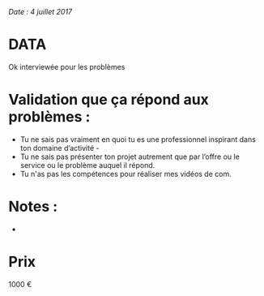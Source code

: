 *Date : 4 juillet 2017*

# DATA
Ok interviewée pour les problèmes

# Validation que ça répond aux problèmes :  
- Tu ne sais pas vraiment en quoi tu es une professionnel inspirant dans ton domaine d’activité - 
- Tu ne sais pas présenter ton projet autrement que par l’offre ou le service ou le problème auquel il répond. 
- Tu n'as pas les compétences pour réaliser mes vidéos de com. 

# Notes :
- 


# Prix
1000 €


